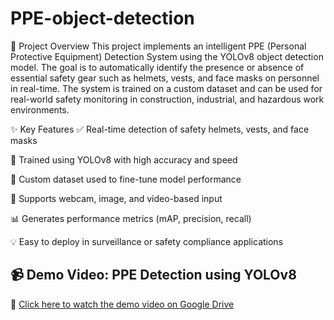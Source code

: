 # PPE-object-detection

📌 Project Overview
This project implements an intelligent PPE (Personal Protective Equipment) Detection System using the YOLOv8 object detection model. The goal is to automatically identify the presence or absence of essential safety gear such as helmets, vests, and face masks on personnel in real-time. The system is trained on a custom dataset and can be used for real-world safety monitoring in construction, industrial, and hazardous work environments.

✨ Key Features
✅ Real-time detection of safety helmets, vests, and face masks

🎯 Trained using YOLOv8 with high accuracy and speed

🧠 Custom dataset used to fine-tune model performance

📸 Supports webcam, image, and video-based input

📊 Generates performance metrics (mAP, precision, recall)

💡 Easy to deploy in surveillance or safety compliance applications


## 📹 Demo Video: PPE Detection using YOLOv8

🔗 [Click here to watch the demo video on Google Drive](https://drive.google.com/file/d/1WnXq6hLJsZRgXp5vaAmQTfqdBwoDvkHR/view?usp=sharing)



